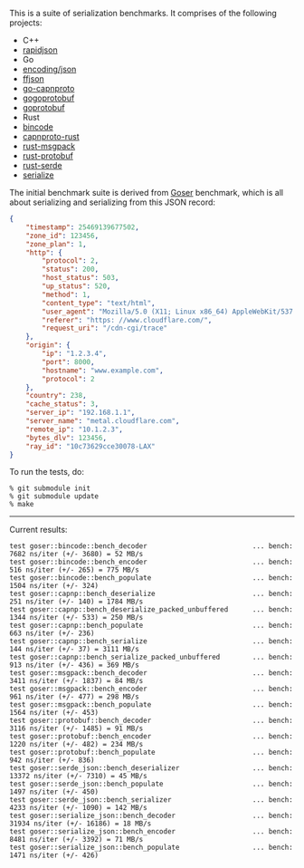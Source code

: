 This is a suite of serialization benchmarks. It comprises of the following projects:

* C++
 * [rapidjson](https://github.com/erickt/rapidjson)
* Go
 * [encoding/json](http://golang.org/pkg/encoding/json)
 * [ffjson](https://github.com/pquerna/ffjson)
 * [go-capnproto](https://github.com/glycerine/go-capnproto)
 * [gogoprotobuf](http://code.google.com/p/gogoprotobuf/)
 * [goprotobuf](http://code.google.com/p/goprotobuf/)
* Rust
 * [bincode](https://github.com/TyOverby/bincode)
 * [capnproto-rust](https://github.com/dwrensha/capnproto-rust)
 * [rust-msgpack](https://github.com/mneumann/rust-msgpack)
 * [rust-protobuf](https://github.com/stepancheg/rust-protobuf)
 * [rust-serde](https://github.com/erickt/rust-serde)
 * [serialize](http://doc.rust-lang.org/serialize/)

The initial benchmark suite is derived from
[Goser](https://github.com/cloudflare/goser) benchmark, which is all about
serializing and serializing from this JSON record:

```json
{
    "timestamp": 25469139677502,
    "zone_id": 123456,
    "zone_plan": 1,
    "http": {
        "protocol": 2,
        "status": 200,
        "host_status": 503,
        "up_status": 520,
        "method": 1,
        "content_type": "text/html",
        "user_agent": "Mozilla/5.0 (X11; Linux x86_64) AppleWebKit/537.36 (KHTML,like Gecko) Chrome/33.0.1750.146 Safari/537.36",
        "referer": "https: //www.cloudflare.com/",
        "request_uri": "/cdn-cgi/trace"
    },
    "origin": {
        "ip": "1.2.3.4",
        "port": 8000,
        "hostname": "www.example.com",
        "protocol": 2
    },
    "country": 238,
    "cache_status": 3,
    "server_ip": "192.168.1.1",
    "server_name": "metal.cloudflare.com",
    "remote_ip": "10.1.2.3",
    "bytes_dlv": 123456,
    "ray_id": "10c73629cce30078-LAX"
}
```

To run the tests, do:

```
% git submodule init
% git submodule update
% make
```

---

Current results:

```
test goser::bincode::bench_decoder                          ... bench:      7682 ns/iter (+/- 3680) = 52 MB/s
test goser::bincode::bench_encoder                          ... bench:       516 ns/iter (+/- 265) = 775 MB/s
test goser::bincode::bench_populate                         ... bench:      1504 ns/iter (+/- 324)
test goser::capnp::bench_deserialize                        ... bench:       251 ns/iter (+/- 140) = 1784 MB/s
test goser::capnp::bench_deserialize_packed_unbuffered      ... bench:      1344 ns/iter (+/- 533) = 250 MB/s
test goser::capnp::bench_populate                           ... bench:       663 ns/iter (+/- 236)
test goser::capnp::bench_serialize                          ... bench:       144 ns/iter (+/- 37) = 3111 MB/s
test goser::capnp::bench_serialize_packed_unbuffered        ... bench:       913 ns/iter (+/- 436) = 369 MB/s
test goser::msgpack::bench_decoder                          ... bench:      3411 ns/iter (+/- 1837) = 84 MB/s
test goser::msgpack::bench_encoder                          ... bench:       961 ns/iter (+/- 477) = 298 MB/s
test goser::msgpack::bench_populate                         ... bench:      1564 ns/iter (+/- 453)
test goser::protobuf::bench_decoder                         ... bench:      3116 ns/iter (+/- 1485) = 91 MB/s
test goser::protobuf::bench_encoder                         ... bench:      1220 ns/iter (+/- 482) = 234 MB/s
test goser::protobuf::bench_populate                        ... bench:       942 ns/iter (+/- 836)
test goser::serde_json::bench_deserializer                  ... bench:     13372 ns/iter (+/- 7310) = 45 MB/s
test goser::serde_json::bench_populate                      ... bench:      1497 ns/iter (+/- 450)
test goser::serde_json::bench_serializer                    ... bench:      4233 ns/iter (+/- 1090) = 142 MB/s
test goser::serialize_json::bench_decoder                   ... bench:     31934 ns/iter (+/- 16186) = 18 MB/s
test goser::serialize_json::bench_encoder                   ... bench:      8481 ns/iter (+/- 3392) = 71 MB/s
test goser::serialize_json::bench_populate                  ... bench:      1471 ns/iter (+/- 426)
```
